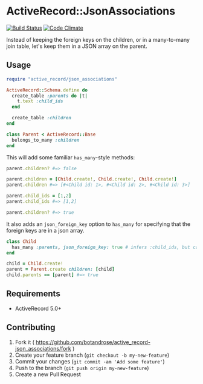 # ActiveRecord::JsonAssociations

[![Build Status](https://travis-ci.org/botandrose/active_record-json_associations.svg)](https://travis-ci.org/botandrose/active_record-json_associations)
[![Code Climate](https://codeclimate.com/github/botandrose/active_record-json_associations/badges/gpa.svg)](https://codeclimate.com/github/botandrose/active_record-json_associations)

Instead of keeping the foreign keys on the children, or in a many-to-many join table, let's keep them in a JSON array on the parent.

## Usage

```ruby
require "active_record/json_associations"

ActiveRecord::Schema.define do
  create_table :parents do |t|
    t.text :child_ids
  end

  create_table :children
end

class Parent < ActiveRecord::Base
  belongs_to_many :children
end
```

This will add some familiar `has_many`-style methods:

```ruby
parent.children? #=> false

parent.children = [Child.create!, Child.create!, Child.create!]
parent.children #=> [#<Child id: 1>, #<Child id: 2>, #<Child id: 3>]

parent.child_ids = [1,2]
parent.child_ids #=> [1,2]

parent.children? #=> true
```

It also adds an `json_foreign_key` option to `has_many` for specifying that the foreign keys are in a json array.

```ruby
class Child
  has_many :parents, json_foreign_key: true # infers :child_ids, but can be overridden
end

child = Child.create!
parent = Parent.create children: [child]
child.parents == [parent] #=> true
```

## Requirements

* ActiveRecord 5.0+

## Contributing

1. Fork it ( https://github.com/botandrose/active_record-json_associations/fork )
2. Create your feature branch (`git checkout -b my-new-feature`)
3. Commit your changes (`git commit -am 'Add some feature'`)
4. Push to the branch (`git push origin my-new-feature`)
5. Create a new Pull Request

